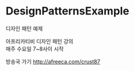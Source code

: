 # DesignPatternsExample
디자인 패턴 예제

아프리카티비 디자인 패턴 강의<br />
매주 수요일 7~8사이 시작

방송국 가기
http://afreeca.com/crust87
